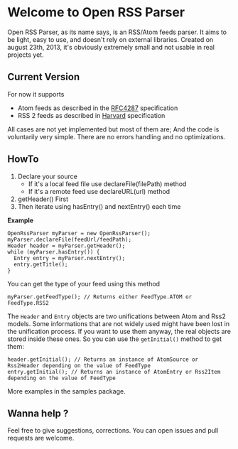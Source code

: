 # Welcome to Open RSS Parser

Open RSS Parser, as its name says, is an RSS/Atom feeds parser. It aims to be light, easy to use, and doesn't rely on external libraries.
Created on august 23th, 2013, it's obviously extremely small and not usable in real projects yet.  

## Current Version

For now it supports

* Atom feeds as described in the [RFC4287](http://www.ietf.org/rfc/rfc4287.txt) specification
* RSS 2 feeds as described in [Harvard](http://cyber.law.harvard.edu/tech/rss) specification

All cases are not yet implemented but most of them are; And the code is voluntarily very simple. There are no errors handling and no optimizations.

## HowTo

1. Declare your source
	* If it's a local feed file use declareFile(filePath) method
	* If it's a remote feed use declareURL(url) method
2. getHeader() First
3. Then iterate using hasEntry() and nextEntry() each time

**Example**

    OpenRssParser myParser = new OpenRssParser();
    myParser.declareFile(feedUrl/feedPath);
    Header header = myParser.getHeader();
    while (myParser.hasEntry()) {
      Entry entry = myParser.nextEntry();
      entry.getTitle();
    }

You can get the type of your feed using this method

    myParser.getFeedType(); // Returns either FeedType.ATOM or FeedType.RSS2

The `Header` and `Entry` objects are two unifications between Atom and Rss2 models. Some informations that are not widely used might have been lost in the unification process. If you want to use them anyway, the real objects are stored inside these ones. So you can use the `getInitial()` method to get them:

    header.getInitial(); // Returns an instance of AtomSource or Rss2Header depending on the value of FeedType
    entry.getInitial(); // Returns an instance of AtomEntry or Rss2Item depending on the value of FeedType

More examples in the samples package.

## Wanna help ?

Feel free to give suggestions, corrections. You can open issues and pull requests are welcome.